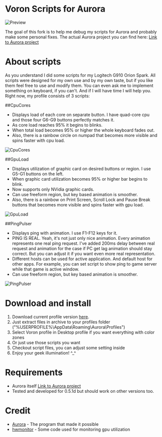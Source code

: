 # Voron Scripts for Aurora
![Preview](https://github.com/VoronFX/Aurora/raw/voron-scripts/Project-Aurora/Scripts/VoronScripts/Resources/VideoPreview.jpg)

The goal of this fork is to help me debug my scripts for Aurora and probably make some personal fixes. 
The actual Aurora project you can find here: [Link to Aurora project](https://github.com/antonpup/Aurora)

# About scripts
As you understand I did some scripts for my Logitech G910 Orion Spark.
All scripts were designed for my own use and by my own taste, but if you like them feel free to use and modify them.
You can even ask me to implement something on keyboard, if you can't. And if I will have time I will help you.
Right now, my profile consists of 3 scripts:

##CpuCores

* Displays load of each core on separate button. I have quad-core cpu and those four G6-G9 buttons perfectly matches it.
* As core load reaches 95% it begins to blinks.
* When total load becomes 95% or higher the whole keyboard fades out.
* Also, there is a rainbow circle on numpad that becomes more visible and spins faster with cpu load.

![CpuCores](https://raw.githubusercontent.com/VoronFX/Aurora/voron-scripts/Project-Aurora/Scripts/VoronScripts/Resources/cpu.gif)

##GpuLoad

* Displays utilization of graphic card on desired buttons or region. I use G5-G1 buttons on the left. 
* When graphic card utilization becomes 95% or higher bar begins to blink.
* Now supports only NVidia graphic cards.
* Can use freeform region, but key based animation is smoother.
* Also, there is a rainbow on Print Screen, Scroll Lock and Pause Break buttons that becomes more visible and spins faster with gpu load.

![GpuLoad](https://raw.githubusercontent.com/VoronFX/Aurora/voron-scripts/Project-Aurora/Scripts/VoronScripts/Resources/gpu.gif)

##PingPulser

* Displays ping with animation. I use F1-F12 keys for it.
* PING IS REAL. Yeah, it's not just only nice animation. Every animation represents one real ping request. 
I've added 200ms delay between real request and animation for the case if PC get lag animation should stay correct. 
But you can adjust it if you want even more real representation.
* Different hosts can be used for active application. And default host for other apps. 
For example, you can set script to show ping to game server while that game is active window.
* Can use freeform region, but key based animation is smoother.

![PingPulser](https://raw.githubusercontent.com/VoronFX/Aurora/voron-scripts/Project-Aurora/Scripts/VoronScripts/Resources/pingpulser.gif)

# Download and install
1. Download current profile version [here](https://github.com/VoronFX/Aurora/releases/latest).
2. Just extract files in archive to your profiles folder ("%USERPROFILE%\AppData\Roaming\Aurora\Profiles\")
3. Select Voron profile in Desktop profile if you want everything with color zones
4. Or just use those scripts you want
5. Checkout script files, you can adjust some setting inside
6. Enjoy your geek illumination! ^_^

# Requirements
* Aurora itself [Link to Aurora project](https://github.com/antonpup/Aurora)
* Tested and developed for 0.5.1d but should work on other versions too.

# Credit
* [Aurora](https://github.com/antonpup/Aurora) - The program that made it possible
* [hwmonitor](http://openhardwaremonitor.org/) - Some code used for monitoring gpu utilization

